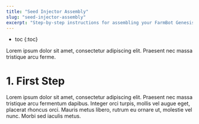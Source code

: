 ```yaml
---
title: "Seed Injector Assembly"
slug: "seed-injector-assembly"
excerpt: "Step-by-step instructions for assembling your FarmBot Genesis V0.7 Seed Injector"
---
```


* toc
{:toc}

Lorem ipsum dolor sit amet, consectetur adipiscing elit. Praesent nec massa tristique arcu ferme.

# 1. First Step

Lorem ipsum dolor sit amet, consectetur adipiscing elit. Praesent nec massa tristique arcu fermentum dapibus. Integer orci turpis, mollis vel augue eget, placerat rhoncus orci. Mauris metus libero, rutrum eu ornare ut, molestie vel nunc. Morbi sed iaculis metus.
